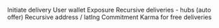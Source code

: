 Initiate delivery
User wallet
Exposure
Recursive deliveries - hubs (auto offer)
Recursive address / latlng
Commitment
Karma for free deliveries
